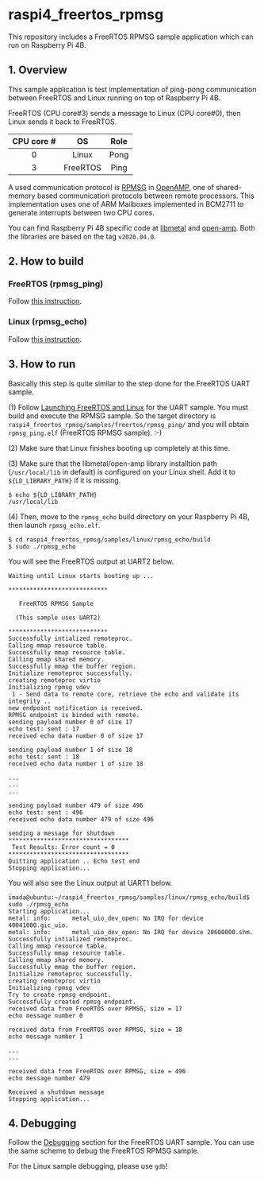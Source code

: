 # raspi4_freertos_rpmsg

This repository includes a FreeRTOS RPMSG sample application which can run on Raspberry Pi 4B.

## 1. Overview

This sample application is test implementation of ping-pong communication between FreeRTOS and Linux running on top of Raspberry Pi 4B.

FreeRTOS (CPU core#3) sends a message to Linux (CPU core#0), then Linux sends it back to FreeRTOS.

| CPU core # | OS        | Role |
|:----------:|:---------:|:----:|
| 0          | Linux     | Pong |
| 3          | FreeRTOS  | Ping |

A used communication protocol is [RPMSG](https://github.com/OpenAMP/open-amp/wiki/RPMsg-Communication-Flow) in [OpenAMP](https://github.com/OpenAMP/open-amp/wiki/OpenAMP-Overview), one of shared-memory based communication protocols between remote processors. This implementation uses one of ARM Mailboxes implemented in BCM2711 to generate interrupts between two CPU cores.

You can find Raspberry Pi 4B specific code at [libmetal](https://github.com/TImada/libmetal/tree/raspi4-freertos/lib/system/freertos/raspi4) and [open-amp](https://github.com/TImada/open-amp/tree/raspi4-freertos/apps/machine/raspi4). Both the libraries are based on the tag `v2020.04.0`.

## 2. How to build

### FreeRTOS (rpmsg_ping)

Follow [this instruction](https://github.com/TImada/raspi4_freertos_rpmsg/blob/master/docs/freertos_build.md).

### Linux (rpmsg_echo)

Follow [this instruction](https://github.com/TImada/raspi4_freertos_rpmsg/blob/master/docs/linux_build.md).

## 3. How to run

Basically this step is quite similar to the step done for the FreeRTOS UART sample.

(1) Follow [Launching FreeRTOS and Linux](https://github.com/TImada/raspi4_freertos#5-launching-freertos-and-linux) for the UART sample. You must build and execute the RPMSG sample. So the target directory is `raspi4_freertos_rpmsg/samples/freertos/rpmsg_ping/` and you will obtain `rpmsg_ping.elf` (FreeRTOS RPMSG sample). :-)

(2) Make sure that Linux finishes booting up completely at this time.

(3) Make sure that the libmetal/open-amp library installtion path (`/usr/local/lib` in default) is configured on your Linux shell. Add it to `${LD_LIBRARY_PATH}` if it is missing.

```
$ echo ${LD_LIBRARY_PATH}
/usr/local/lib
```

(4) Then, move to the `rpmsg_echo` build directory on your Raspberry Pi 4B, then launch `rpmsg_echo.elf`.

```
$ cd raspi4_freertos_rpmsg/samples/linux/rpmsg_echo/build
$ sudo ./rpmsg_echo
```

You will see the FreeRTOS output at UART2 below.
```
Waiting until Linux starts booting up ...

****************************

   FreeRTOS RPMSG Sample

  (This sample uses UART2)

****************************
Successfully intialized remoteproc.
Calling mmap resource table.
Successfully mmap resource table.
Calling mmap shared memory.
Successfully mmap the buffer region.
Initialize remoteproc successfully.
creating remoteproc virtio
Initializing rpmsg vdev
 1 - Send data to remote core, retrieve the echo and validate its integrity ..
new endpoint notification is received.
RPMSG endpoint is binded with remote.
sending payload number 0 of size 17
echo test: sent : 17
received echo data number 0 of size 17

sending payload number 1 of size 18
echo test: sent : 18
received echo data number 1 of size 18

...
...
...

sending payload number 479 of size 496
echo test: sent : 496
received echo data number 479 of size 496

sending a message for shutdown
**********************************
 Test Results: Error count = 0
**********************************
Quitting application .. Echo test end
Stopping application...
```

You will also see the Linux output at UART1 below.

```
imada@ubuntu:~/raspi4_freertos_rpmsg/samples/linux/rpmsg_echo/build$ sudo ./rpmsg_echo
Starting application...
metal: info:      metal_uio_dev_open: No IRQ for device 40041000.gic_uio.
metal: info:      metal_uio_dev_open: No IRQ for device 20600000.shm.
Successfully intialized remoteproc.
Calling mmap resource table.
Successfully mmap resource table.
Calling mmap shared memory.
Successfully mmap the buffer region.
Initialize remoteproc successfully.
creating remoteproc virtio
Initializing rpmsg vdev
Try to create rpmsg endpoint.
Successfully created rpmsg endpoint.
received data from FreeRTOS over RPMSG, size = 17
echo message number 0

received data from FreeRTOS over RPMSG, size = 18
echo message number 1

...
...

received data from FreeRTOS over RPMSG, size = 496
echo message number 479

Received a shutdown message
Stopping application...
```

## 4. Debugging

Follow the [Debugging](https://github.com/TImada/raspi4_freertos#6-debugging) section for the FreeRTOS UART sample. You can use the same scheme to debug the FreeRTOS RPMSG sample.

For the Linux sample debugging, please use `gdb`!
